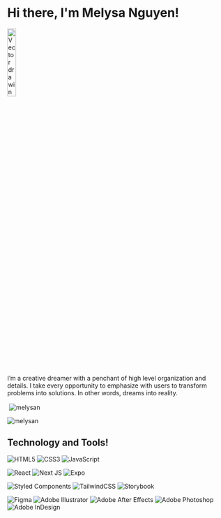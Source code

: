   <h1 align="left">Hi there, I'm Melysa Nguyen! </h1>

<img alt="Vector drawing of Melysa Nguyen" src="https://user-images.githubusercontent.com/91351147/223560299-95d4183d-3411-44e6-94ae-fab3b56cc9b9.svg" width="20%" height="20%"/> 

<p>I’m a creative dreamer with a penchant of high level organization and details. I take every opportunity to emphasize with users to transform problems into solutions. In other words, dreams into reality. </p>

<p>&nbsp;<img align="center" src="https://github-readme-stats.vercel.app/api?username=melysan&show_icons=true&locale=en" alt="melysan" /></p>

<p align="left"> <img src="https://komarev.com/ghpvc/?username=melysan&label=Profile%20views&color=0e75b6&style=flat" alt="melysan" /> </p>



  <h2 align="left">Technology and Tools! </h2>
   
![HTML5](https://img.shields.io/badge/html5-%23E34F26.svg?style=for-the-badge&logo=html5&logoColor=white)  ![CSS3](https://img.shields.io/badge/css3-%231572B6.svg?style=for-the-badge&logo=css3&logoColor=white)  ![JavaScript](https://img.shields.io/badge/javascript-%23323330.svg?style=for-the-badge&logo=javascript&logoColor=%23F7DF1E) 

![React](https://img.shields.io/badge/react-%2320232a.svg?style=for-the-badge&logo=react&logoColor=%2361DAFB)  ![Next JS](https://img.shields.io/badge/Next-black?style=for-the-badge&logo=next.js&logoColor=white)   ![Expo](https://img.shields.io/badge/expo-1C1E24?style=for-the-badge&logo=expo&logoColor=#D04A37)  

![Styled Components](https://img.shields.io/badge/styled--components-DB7093?style=for-the-badge&logo=styled-components&logoColor=white)  ![TailwindCSS](https://img.shields.io/badge/tailwindcss-%2338B2AC.svg?style=for-the-badge&logo=tailwind-css&logoColor=white) ![Storybook](https://img.shields.io/badge/-Storybook-FF4785?style=for-the-badge&logo=storybook&logoColor=white)

![Figma](https://img.shields.io/badge/figma-%23F24E1E.svg?style=for-the-badge&logo=figma&logoColor=white)  ![Adobe Illustrator](https://img.shields.io/badge/adobe%20illustrator-%23FF9A00.svg?style=for-the-badge&logo=adobe%20illustrator&logoColor=white)  ![Adobe After Effects](https://img.shields.io/badge/Adobe%20After%20Effects-9999FF.svg?style=for-the-badge&logo=Adobe%20After%20Effects&logoColor=white)  ![Adobe Photoshop](https://img.shields.io/badge/adobe%20photoshop-%2331A8FF.svg?style=for-the-badge&logo=adobe%20photoshop&logoColor=white)  ![Adobe InDesign](https://img.shields.io/badge/Adobe%20InDesign-49021F?style=for-the-badge&logo=adobeindesign&logoColor=white)

<!--
**melysan/melysan** is a ✨ _special_ ✨ repository because its `README.md` (this file) appears on your GitHub profile.

Here are some ideas to get you started:

- 🔭 I’m currently working on ...
- 🌱 I’m currently learning ...
- 👯 I’m looking to collaborate on ...
- 🤔 I’m looking for help with ...
- 💬 Ask me about ...
- 📫 How to reach me: ...
- 😄 Pronouns: ...
- ⚡ Fun fact: ...
-->

